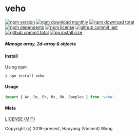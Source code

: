 # veho

[![npm version][badge-npm-version]][url-npm]
[![npm download monthly][badge-npm-download-monthly]][url-npm]
[![npm download total][badge-npm-download-total]][url-npm]
[![npm dependents][badge-npm-dependents]][url-github]
[![npm license][badge-npm-license]][url-npm]
[![github commit last][badge-github-last-commit]][url-github]
[![github commit total][badge-github-commit-count]][url-github]
[![pp install size][badge-pp-install-size]][url-pp]

[//]: <> (Shields)
[badge-npm-version]: https://flat.badgen.net/npm/v/veho
[badge-npm-download-monthly]: https://flat.badgen.net/npm/dm/veho
[badge-npm-download-total]:https://flat.badgen.net/npm/dt/veho
[badge-npm-dependents]: https://flat.badgen.net/npm/dependents/veho
[badge-npm-license]: https://flat.badgen.net/npm/license/veho
[badge-github-last-commit]: https://flat.badgen.net/github/last-commit/hoyeungw/veho
[badge-github-commit-count]: https://flat.badgen.net/github/commits/hoyeungw/veho
[badge-pp-install-size]: https://flat.badgen.net/packagephobia/install/veho

[//]: <> (Link)
[url-npm]: https://npmjs.org/package/veho
[url-github]: https://github.com/hoyeungw/veho
[url-pp]: https://packagephobia.now.sh/result?p=veho

##### Manage array, 2d-array & objects

#### Install
Using npm
```console
$ npm install veho
```

#### Usage
```js
import { Ar, Dc, Fn, Mx, Ob, Samples } from 'veho'
```
#### Meta

[LICENSE (MIT)](/LICENSE)

Copyright (c) 2019-present, Haoyang (Vincent) Wang

